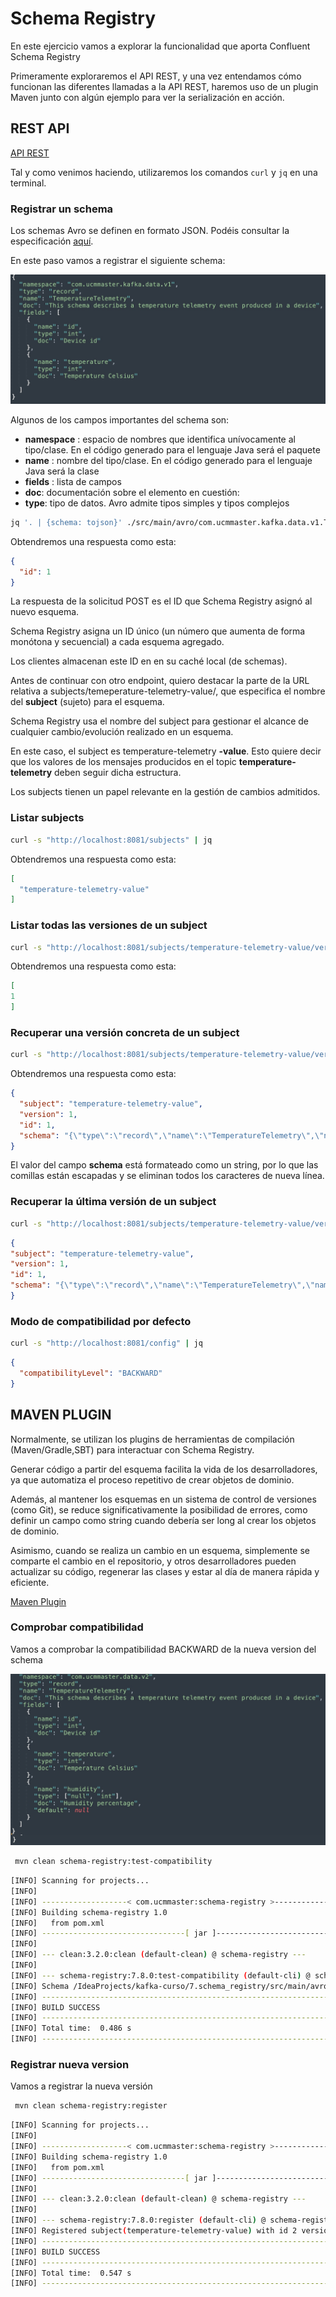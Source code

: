 # Schema Registry

En este ejercicio vamos a explorar la funcionalidad que aporta Confluent Schema Registry

Primeramente exploraremos el API REST, y una vez entendamos cómo funcionan las diferentes llamadas a la API REST, haremos uso de un plugin Maven junto con algún ejemplo para ver la serialización en acción.

## REST API

[API REST](https://docs.confluent.io/platform/current/schema-registry/develop/api.html)

Tal y como venimos haciendo, utilizaremos los comandos `curl` y `jq` en una terminal.

### Registrar un schema

Los schemas Avro se definen en formato JSON. Podéis consultar la especificación [aquí](https://avro.apache.org/docs/current/specification/). 

En este paso vamos a registrar el siguiente schema:  

![til](./assets/schema_v1.jpg)

Algunos de los campos importantes del schema son:

- **namespace** : espacio de nombres que identifica unívocamente al tipo/clase. En el código generado para el lenguaje Java será el paquete
- **name** : nombre del tipo/clase. En el código generado para el lenguaje Java será la clase
- **fields** : lista de campos
- **doc**: documentación sobre el elemento en cuestión:
- **type**: tipo de datos. Avro admite tipos simples y tipos complejos

```bash
jq '. | {schema: tojson}' ./src/main/avro/com.ucmmaster.kafka.data.v1.TemperatureTelemetry.avsc | curl -s -X POST -H "Content-Type: application/vnd.schemaregistry.v1+json" http://localhost:8081/subjects/temperature-telemetry-value/versions  -d @- | jq 
 ```

Obtendremos una respuesta como esta:

```json
{
  "id": 1
}
```
La respuesta de la solicitud POST es el ID que Schema Registry asignó al nuevo esquema. 

Schema Registry asigna un ID único (un número que aumenta de forma monótona y secuencial) a cada esquema agregado. 

Los clientes almacenan este ID en en su caché local (de schemas).

Antes de continuar con otro endpoint, quiero destacar la parte de la URL relativa a subjects/temeperature-telemetry-value/, que especifica el nombre del **subject** (sujeto) para el esquema. 

Schema Registry usa el nombre del subject para gestionar el alcance de cualquier cambio/evolución realizado en un esquema.

En este caso, el subject es temperature-telemetry **-value**. Esto quiere decir que los valores de los mensajes producidos en el topic **temperature-telemetry** deben seguir dicha estructura. 

Los subjects tienen un papel relevante en la gestión de cambios admitidos.

### Listar subjects

```bash
curl -s "http://localhost:8081/subjects" | jq
```

Obtendremos una respuesta como esta:

```json
[
  "temperature-telemetry-value"
]
```

### Listar todas las versiones de un subject

```bash
curl -s "http://localhost:8081/subjects/temperature-telemetry-value/versions" | jq
```
Obtendremos una respuesta como esta:

```json
[
1
]
```

### Recuperar una versión concreta de un subject

```bash
curl -s "http://localhost:8081/subjects/temperature-telemetry-value/versions/1" | jq
```
Obtendremos una respuesta como esta:

```json
{
  "subject": "temperature-telemetry-value",
  "version": 1,
  "id": 1,
  "schema": "{\"type\":\"record\",\"name\":\"TemperatureTelemetry\",\"namespace\":\"com.ucmmaster.kafka.data.v1\",\"doc\":\"This schema describes a temperature telemetry event produced in a device\",\"fields\":[{\"name\":\"id\",\"type\":\"int\",\"doc\":\"Device id\"},{\"name\":\"temperature\",\"type\":\"int\",\"doc\":\"Temperature Celsius\"}]}"
}
```
El valor del campo **schema** está formateado como un string, por lo que las comillas están escapadas y se eliminan todos los caracteres de nueva línea.

### Recuperar la última versión de un subject

```bash
curl -s "http://localhost:8081/subjects/temperature-telemetry-value/versions/latest" | jq
```

```json
{
"subject": "temperature-telemetry-value",
"version": 1,
"id": 1,
"schema": "{\"type\":\"record\",\"name\":\"TemperatureTelemetry\",\"namespace\":\"com.ucmmaster.kafka.data.v1\",\"doc\":\"This schema describes a temperature telemetry event produced in a device\",\"fields\":[{\"name\":\"id\",\"type\":\"int\",\"doc\":\"Device id\"},{\"name\":\"temperature\",\"type\":\"int\",\"doc\":\"Temperature Celsius\"}]}"
}
```

### Modo de compatibilidad por defecto

```bash
curl -s "http://localhost:8081/config" | jq
```

```json
{
  "compatibilityLevel": "BACKWARD"
}

```

## MAVEN PLUGIN

Normalmente, se utilizan los plugins de herramientas de compilación (Maven/Gradle,SBT) para interactuar con Schema Registry.

Generar código a partir del esquema facilita la vida de los desarrolladores, ya que automatiza el proceso repetitivo de crear objetos de dominio. 

Además, al mantener los esquemas en un sistema de control de versiones (como Git), se reduce significativamente la posibilidad de errores, como definir un campo como string cuando debería ser long al crear los objetos de dominio.

Asimismo, cuando se realiza un cambio en un esquema, simplemente se comparte el cambio en el repositorio, y otros desarrolladores pueden actualizar su código, regenerar las clases y estar al día de manera rápida y eficiente.
 
[Maven Plugin](https://docs.confluent.io/platform/current/schema-registry/develop/maven-plugin.html)

### Comprobar compatibilidad

Vamos a comprobar la compatibilidad BACKWARD de la nueva version del schema

![til](./assets/schema_v2.jpg)

```bash
 mvn clean schema-registry:test-compatibility
```

```bash
[INFO] Scanning for projects...
[INFO] 
[INFO] -------------------< com.ucmmaster:schema-registry >--------------------
[INFO] Building schema-registry 1.0
[INFO]   from pom.xml
[INFO] --------------------------------[ jar ]---------------------------------
[INFO] 
[INFO] --- clean:3.2.0:clean (default-clean) @ schema-registry ---
[INFO] 
[INFO] --- schema-registry:7.8.0:test-compatibility (default-cli) @ schema-registry ---
[INFO] Schema /IdeaProjects/kafka-curso/7.schema_registry/src/main/avro/com.ucmmaster.kafka.data.v2.TemperatureTelemetry.avsc is compatible with subject(temperature-telemetry-value)
[INFO] ------------------------------------------------------------------------
[INFO] BUILD SUCCESS
[INFO] ------------------------------------------------------------------------
[INFO] Total time:  0.486 s
[INFO] ------------------------------------------------------------------------
```

### Registrar nueva version

Vamos a registrar la nueva versión

```bash
 mvn clean schema-registry:register
```

```bash
[INFO] Scanning for projects...
[INFO] 
[INFO] -------------------< com.ucmmaster:schema-registry >--------------------
[INFO] Building schema-registry 1.0
[INFO]   from pom.xml
[INFO] --------------------------------[ jar ]---------------------------------
[INFO] 
[INFO] --- clean:3.2.0:clean (default-clean) @ schema-registry ---
[INFO] 
[INFO] --- schema-registry:7.8.0:register (default-cli) @ schema-registry ---
[INFO] Registered subject(temperature-telemetry-value) with id 2 version 2
[INFO] ------------------------------------------------------------------------
[INFO] BUILD SUCCESS
[INFO] ------------------------------------------------------------------------
[INFO] Total time:  0.547 s
[INFO] ------------------------------------------------------------------------
```